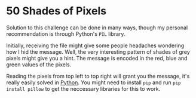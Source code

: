# 50 Shades of Pixels
Solution to this challenge can be done in many ways, though my personal recommendation is through Python's `PIL` library.

Initially, receiving the file might give some people headaches wondering how I hid the message. Well, the very interesting pattern of shades of grey pixels might give you a hint. The message is encoded in the red, blue and green values of the pixels.

Reading the pixels from top left to top right will grant you the message, it's really easily solved in [Python](solve.py). You might need to install `pip` and run `pip install pillow` to get the neccessary libraries for this to work.
